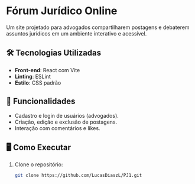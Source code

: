 # Fórum Jurídico Online

Um site projetado para advogados compartilharem postagens e debaterem assuntos jurídicos em um ambiente interativo e acessível.

## 🛠️ Tecnologias Utilizadas
- **Front-end**: React com Vite
- **Linting**: ESLint
- **Estilo**: CSS padrão

## 🚀 Funcionalidades
- Cadastro e login de usuários (advogados).
- Criação, edição e exclusão de postagens.
- Interação com comentários e likes.

## 🖥️ Como Executar
1. Clone o repositório:  
   ```bash
   git clone https://github.com/LucasDiaszL/PJ1.git
